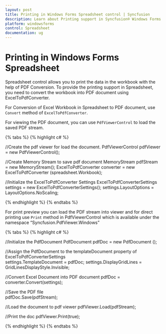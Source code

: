 ```yaml
---
layout: post
title: Printing in Windows Forms Spreadsheet control | Syncfusion
description: Learn about Printing support in Syncfusion® Windows Forms Spreadsheet control, its elements and more details.
platform: windowsforms
control: Spreadsheet
documentation: ug
---
```


# Printing in Windows Forms Spreadsheet

Spreadsheet control allows you to print the data in the workbook with the help of PDF Conversion. To provide the printing support in Spreadsheet, you need to convert the workbook into PDF document using ExcelToPdfConverter.

For Conversion of Excel Workbook in Spreadsheet to PDF document, use `Convert` method of `ExcelToPdfConverter`.

For viewing the PDF document, you can use `PdfViewerControl` to load the saved PDF stream.

{% tabs %}
{% highlight c# %}

//Create the pdf viewer for load the document.
PdfViewerControl pdfViewer = new PdfViewerControl();

//Create Memory Stream to save pdf document
MemoryStream pdfStream = new MemoryStream();
ExcelToPdfConverter converter = new ExcelToPdfConverter (spreadsheet.Workbook);  

//Initialize the ExcelToPdfConverter Settings
ExcelToPdfConverterSettings settings = new ExcelToPdfConverterSettings(); 
settings.LayoutOptions = LayoutOptions.NoScaling;

{% endhighlight %}
{% endtabs %}

For print preview you can load the PDF stream into viewer and for direct printing use `Print` method in PdfViewerControl  which is available under the namespace “Syncfusion.PdfViewer.Windows”

{% tabs %}
{% highlight c# %}

//Initialize the PdfDocument
PdfDocument pdfDoc = new PdfDocument ();

//Assign the PdfDocument to the templateDocument property of ExcelToPdfConverterSettings  
settings.TemplateDocument = pdfDoc;
settings.DisplayGridLines = GridLinesDisplayStyle.Invisible;

//Convert Excel Document into PDF document
pdfDoc = converter.Convert(settings);

//Save the PDF file     
pdfDoc.Save(pdfStream);

//Load the document to pdf viewer
pdfViewer.Load(pdfStream);

//Print the doc
pdfViewer.Print(true);

{% endhighlight %}
{% endtabs %}
